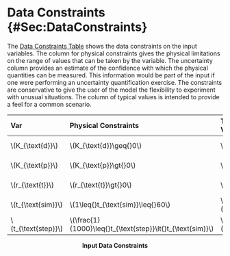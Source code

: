 # Data Constraints {#Sec:DataConstraints}

The [Data Constraints Table](./SecDataConstraints.md#Table:InDataConstraints) shows the data constraints on the input variables. The column for physical constraints gives the physical limitations on the range of values that can be taken by the variable. The uncertainty column provides an estimate of the confidence with which the physical quantities can be measured. This information would be part of the input if one were performing an uncertainty quantification exercise. The constraints are conservative to give the user of the model the flexibility to experiment with unusual situations. The column of typical values is intended to provide a feel for a common scenario.

<div id="Table:InDataConstraints"></div>

|Var                   |Physical Constraints                                          |Typical Value               |Uncert.    |
|:---------------------|:-------------------------------------------------------------|:---------------------------|:----------|
|\\(K\_{\text{d}}\\)   |\\(K\_{\text{d}}\geq{}0\\)                                    |\\(1\\)                     |10\\(\\%\\)|
|\\(K\_{\text{p}}\\)   |\\(K\_{\text{p}}\gt{}0\\)                                     |\\(20\\)                    |10\\(\\%\\)|
|\\(r\_{\text{t}}\\)   |\\(r\_{\text{t}}\gt{}0\\)                                     |\\(1\\)                     |10\\(\\%\\)|
|\\(t\_{\text{sim}}\\) |\\(1\leq{}t\_{\text{sim}}\leq{}60\\)                          |\\(10\\) \\({\text{s}}\\)   |10\\(\\%\\)|
|\\(t\_{\text{step}}\\)|\\(\frac{1}{1000}\leq{}t\_{\text{step}}\lt{}t\_{\text{sim}}\\)|\\(0.001\\) \\({\text{s}}\\)|10\\(\\%\\)|

**<p align="center">Input Data Constraints</p>**
